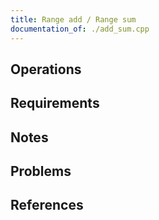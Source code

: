 ```yaml
---
title: Range add / Range sum
documentation_of: ./add_sum.cpp
---
```


## Operations

## Requirements

## Notes

## Problems

## References
